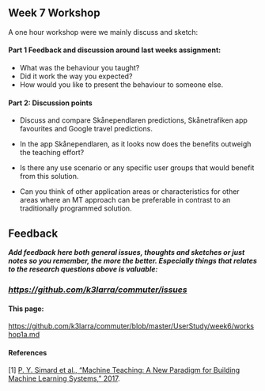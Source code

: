 ## Week 7 Workshop
A one hour workshop were we mainly discuss and sketch:


#### Part 1 Feedback and discussion around last weeks assignment:
* What was the behaviour you taught?
* Did it work the way you expected?
* How would you like to present the behaviour to someone else.

#### Part 2: Discussion points

* Discuss and compare Skånependlaren predictions, Skånetrafiken app favourites and Google travel predictions.
*	In the app Skånependlaren, as it looks now does the benefits outweigh the teaching effort?
*	Is there any use scenario or any specific user groups that would benefit from this solution.

*	Can you think of other application areas or characteristics for other areas where an MT approach can be preferable in contrast to an traditionally programmed solution.


## Feedback
***Add feedback here both general issues, thoughts and sketches or just notes so you remember, the more the better. Especially things that relates to the research questions above is valuable:***

### ***https://github.com/k3larra/commuter/issues***

#### This page:
https://github.com/k3larra/commuter/blob/master/UserStudy/week6/workshop1a.md

#### References
[1] [P. Y. Simard et al., “Machine Teaching: A New Paradigm for Building Machine Learning Systems,” 2017](https://arxiv.org/pdf/1707.06742v3.pdf).<br/>

